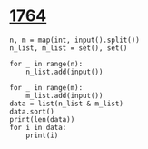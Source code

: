 # [1764](https://www.acmicpc.net/problem/1764)

```
n, m = map(int, input().split())
n_list, m_list = set(), set()

for _ in range(n):
    n_list.add(input())

for _ in range(m):
    m_list.add(input())
data = list(n_list & m_list)
data.sort()
print(len(data))
for i in data:
    print(i)


```

